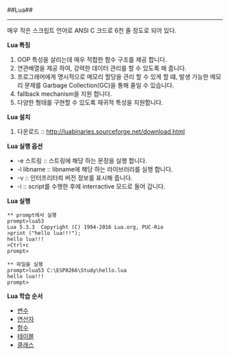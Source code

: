 ##Lua##
- - - 
매우 작은 스크립트 언어로 ANSI C 크드로 6천 줄 정도로 되어 있다.

**Lua 특징**
1. OOP 특성을 살리는데 매우 적합한 함수 구조를 제공 합니다.
2. 연관배열을 제공 하여, 강력한 데이터 관리를 할 수 있도록 해 줍니다.
3. 프로그래머에게 명시적으로 메모리 할당을 관리 할 수 있게 할 떄, 발생 가능한 메모리 문제를 Garbage Collection(GC)을 통해 줄일 수 있습니다.
4. fallback mechanism을 지원 합니다.
5. 다양한 형태를 구현할 수 있도록 재귀적 특성을 지원합니다.

**Lua 설치**
1. 다운로드 :: http://luabinaries.sourceforge.net/download.html

**Lua 실행 옵션**
* -e 스트링 :: 스트링에 해당 하는 문장을 실행 합니다.
* -l libname :: libname에 해당 하는 라이브러리를 실행 합니다.
* -v :: 인터프리터릐 버전 정보를 표시해 줍니다.
* -i :: script를 수행한 후에 interractive 모드로 들어 갑니다.

**Lua 실행**

    ** prompt에서 실행 
    prompt>lua53
    Lua 5.3.3  Copyright (C) 1994-2016 Lua.org, PUC-Rio
    >print ("hello lua!!!");
    hello lua!!!
    >Ctrl+c
    prompt>

    ** 파일을 실행
    prompt>lua53 C:\ESP8266\Study\hello.lua
    hello lua!!!
    prompt>

**Lua 학습 순서**
* [변수](variable.md)
* [연산자](operation.md)
* [함수](function.md)
* [테이블](table.md)
* [클래스](class.md)